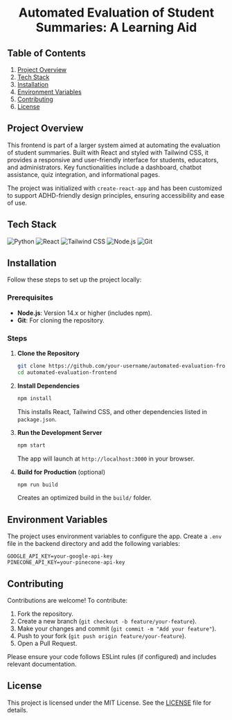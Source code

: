 <h1 align="center">Automated Evaluation of Student Summaries: A Learning Aid</h1>

## Table of Contents

1. [Project Overview](#project-overview)
2. [Tech Stack](#tech-stack)
3. [Installation](#installation)
4. [Environment Variables](#environment-variables)
5. [Contributing](#contributing)
6. [License](#license)

## Project Overview

This frontend is part of a larger system aimed at automating the evaluation of student summaries. Built with React and styled with Tailwind CSS, it provides a responsive and user-friendly interface for students, educators, and administrators. Key functionalities include a dashboard, chatbot assistance, quiz integration, and informational pages.

The project was initialized with `create-react-app` and has been customized to support ADHD-friendly design principles, ensuring accessibility and ease of use.

## Tech Stack

![Python](https://img.shields.io/badge/python-3670A0?style=for-the-badge&logo=python&logoColor=ffdd54)
![React](https://img.shields.io/badge/react-61DAFB?style=for-the-badge&logo=react&logoColor=black)
![Tailwind CSS](https://img.shields.io/badge/tailwindcss-38B2AC?style=for-the-badge&logo=tailwind-css&logoColor=white)
![Node.js](https://img.shields.io/badge/node.js-339933?style=for-the-badge&logo=node.js&logoColor=white)
![Git](https://img.shields.io/badge/git-F05032?style=for-the-badge&logo=git&logoColor=white)

## Installation

Follow these steps to set up the project locally:

### Prerequisites

- **Node.js**: Version 14.x or higher (includes npm).
- **Git**: For cloning the repository.

### Steps

1. **Clone the Repository**

   ```bash
   git clone https://github.com/your-username/automated-evaluation-frontend.git
   cd automated-evaluation-frontend
   ```

2. **Install Dependencies**

   ```bash
   npm install
   ```

   This installs React, Tailwind CSS, and other dependencies listed in `package.json`.

3. **Run the Development Server**

   ```bash
   npm start
   ```

   The app will launch at `http://localhost:3000` in your browser.

4. **Build for Production** (optional)
   ```bash
   npm run build
   ```
   Creates an optimized build in the `build/` folder.

## Environment Variables

The project uses environment variables to configure the app. Create a `.env` file in the backend directory and add the following variables:

```env
GOOGLE_API_KEY=your-google-api-key
PINECONE_API_KEY=your-pinecone-api-key
```

## Contributing

Contributions are welcome! To contribute:

1. Fork the repository.
2. Create a new branch (`git checkout -b feature/your-feature`).
3. Make your changes and commit (`git commit -m "Add your feature"`).
4. Push to your fork (`git push origin feature/your-feature`).
5. Open a Pull Request.

Please ensure your code follows ESLint rules (if configured) and includes relevant documentation.

## License

This project is licensed under the MIT License. See the [LICENSE](LICENSE) file for details.
